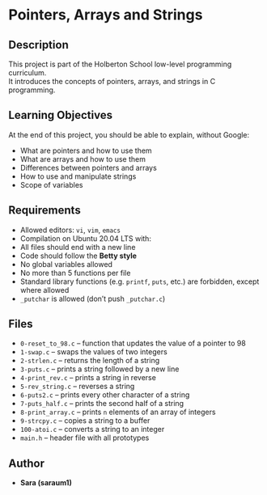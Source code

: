 # Pointers, Arrays and Strings

## Description
This project is part of the Holberton School low-level programming curriculum.  
It introduces the concepts of pointers, arrays, and strings in C programming.

## Learning Objectives
At the end of this project, you should be able to explain, without Google:
- What are pointers and how to use them
- What are arrays and how to use them
- Differences between pointers and arrays
- How to use and manipulate strings
- Scope of variables

## Requirements
- Allowed editors: `vi`, `vim`, `emacs`
- Compilation on Ubuntu 20.04 LTS with:
- All files should end with a new line
- Code should follow the **Betty style**
- No global variables allowed
- No more than 5 functions per file
- Standard library functions (e.g. `printf`, `puts`, etc.) are forbidden, except where allowed
- `_putchar` is allowed (don’t push `_putchar.c`)

## Files
- `0-reset_to_98.c` – function that updates the value of a pointer to 98  
- `1-swap.c` – swaps the values of two integers  
- `2-strlen.c` – returns the length of a string  
- `3-puts.c` – prints a string followed by a new line  
- `4-print_rev.c` – prints a string in reverse  
- `5-rev_string.c` – reverses a string  
- `6-puts2.c` – prints every other character of a string  
- `7-puts_half.c` – prints the second half of a string  
- `8-print_array.c` – prints `n` elements of an array of integers  
- `9-strcpy.c` – copies a string to a buffer  
- `100-atoi.c` – converts a string to an integer  
- `main.h` – header file with all prototypes  

## Author
- **Sara (saraum1)**  

